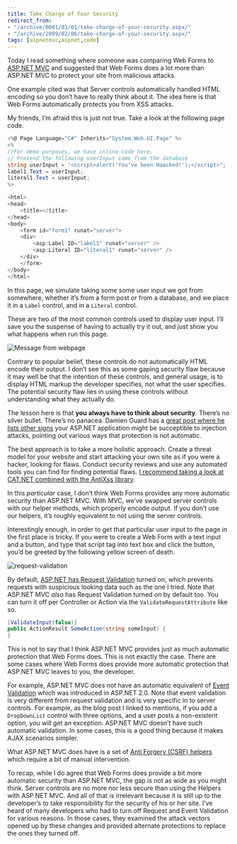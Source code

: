 ```yaml
---
title: Take Charge of Your Security
redirect_from:
- "/archive/0001/01/01/take-charge-of-your-security.aspx/"
- "/archive/2009/02/06/take-charge-of-your-security.aspx/"
tags: [aspnetmvc,aspnet,code]
---
```


Today I read something where someone was comparing Web Forms to [ASP.NET
MVC](http://asp.net/mvc "ASP.NET Website") and suggested that Web Forms
does a lot more than ASP.NET MVC to protect your site from malicious
attacks.

One example cited was that Server controls automatically handled HTML
encoding so you don’t have to really think about it. The idea here is
that Web Forms automatically protects you from XSS attacks.

My friends, I’m afraid this is just not true. Take a look at the
following page code.

```csharp
<%@ Page Language="C#" Inherits="System.Web.UI.Page" %>
<%
//For demo purposes, we have inline code here.
// Pretend the following userInput came from the database
string userInput = "<script>alert('You’ve been Haacked!');</script>";
label1.Text = userInput;
literal1.Text = userInput;
%>

<html>
<head>
    <title></title>
</head>
<body>
    <form id="form1" runat="server">
    <div>
        <asp:Label ID="label1" runat="server" />
        <asp:Literal ID="literal1" runat="server" />
    </div>
    </form>
</body>
</html>
```

In this page, we simulate taking some some user input we got from
somewhere, whether it’s from a form post or from a database, and we
place it in a `Label` control, and in a `Literal` control.

These are two of the most common controls used to display user input.
I’ll save you the suspense of having to actually try it out, and just
show you what happens when run this page.

![Message from
webpage](https://haacked.com/images/haacked_com/WindowsLiveWriter/TakeChargeofYourSecurity_E67F/message-from-webpage-3.png "Message from webpage")

Contrary to popular belief, these controls do not automatically HTML
encode their output. I don’t see this as some gaping security flaw
because it may well be that the intention of these controls, and general
usage, is to display HTML markup the developer specifies, not what the
user specifies. The potential security flaw lies in using these controls
without understanding what they actually do.

The lesson here is that **you** **always have to think about security**.
There’s no silver bullet. There’s no panacea. Damien Guard has a [great
post where he lists other
signs](http://damieng.com/blog/2007/12/18/5-signs-your-aspnet-application-may-be-vulnerable-to-html-injection "Signs your application is vulnerable")
your ASP.NET application might be succeptible to injection attacks,
pointing out various ways that protection is not automatic.

The best approach is to take a more holistic approach. Create a threat
model for your website and start attacking your own site as if you were
a hacker, looking for flaws. Conduct security reviews and use any
automated tools you can find for finding potential flaws. [I recommend
taking a look at CAT.NET combined with the AntiXss
library](http://blogs.msdn.com/cisg/archive/2008/12/15/anti-xss-3-0-beta-and-cat-net-community-technology-preview-now-live.aspx "CAT.NET and AntiXSS library").

In this *particular* case, I don’t think Web Forms provides any more
automatic security than ASP.NET MVC. With MVC, we’ve swapped server
controls with our helper methods, which properly encode output. If you
don’t use our helpers, it’s roughly equivalent to not using the server
controls.

Interestingly enough, in order to get that particular user input to the
page in the first place is tricky. If you were to create a Web Form with
a text input and a button, and type that script tag into text box and
click the button, you’d be greeted by the following yellow screen of
death.

![request-validation](https://haacked.com/images/haacked_com/WindowsLiveWriter/TakeChargeofYourSecurity_E67F/request-validation_thumb.png "request-validation")

By default, [ASP.NET has Request
Validation](http://www.asp.net/learn/whitepapers/request-validation/ "Request Validation")
turned on, which prevents requests with suspicious looking data such as
the one I tried. Note that ASP.NET MVC *also* has Request Validation
turned on by default too. You can turn it off per Controller or Action
via the `ValidateRequestAttribute` like so.

```csharp
[ValidateInput(false)]
public ActionResult SomeAction(string someInput) {
}
```

This is not to say that I think ASP.NET MVC provides just as much
automatic protection that Web Forms does. This is not exactly the case.
There are some cases where Web Forms does provide more automatic
protection that ASP.NET MVC leaves to you, the developer.

For example, ASP.NET MVC does not have an automatic equivalent of [Event
Validation](http://odetocode.com/Blogs/scott/archive/2006/03/20/3145.aspx "Event Validation")
which was introduced in ASP.NET 2.0. Note that event validation is very
different from request validation and is very specific in to server
controls. For example, as the blog post I linked to mentions, if you add
a `DropDownList` control with three options, and a user posts a
non-existent option, you will get an exception. ASP.NET MVC doesn’t have
such automatic validation. In some cases, this is a good thing because
it makes AJAX scenarios simpler.

What ASP.NET MVC does have is a set of [Anti Forgery (CSRF)
helpers](http://blog.codeville.net/2008/09/01/prevent-cross-site-request-forgery-csrf-using-aspnet-mvcs-antiforgerytoken-helper/ "AntiForgery Helpers")
which require a bit of manual intervention.

To recap, while I do agree that Web Forms does provide a bit more
automatic security than ASP.NET MVC, the gap is not as wide as you might
think. Server controls are no more nor less secure than using the
Helpers with ASP.NET MVC. And all of that is irrelevant because it is
still up to the developer’s to take responsibility for the security of
his or her site. I’ve heard of many developers who had to turn off
Request and Event Validation for various reasons. In those cases, they
examined the attack vectors opened up by these changes and provided
alternate protections to replace the ones they turned off.

